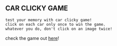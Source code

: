 ## CAR CLICKY GAME
    test your memory with car clicky game!
    click on each car only once to win the game.
    whatever you do, don't click on an image twice!


check the game out [here](https://ayndecastro.github.io/clicky-game/)!
